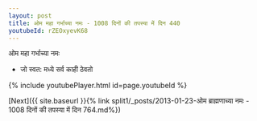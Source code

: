 ```yaml
---
layout: post
title: ओम महा गर्भाच्या नमः - 1008 दिनों की तपस्या में दिन 440
youtubeId: rZEOxyevK68
---
```

 
 
 ओम महा गर्भाच्या नमः  
 
 -  जो स्वत: मध्ये सर्व काही ठेवतो 
 
  
 
  
 
 
 
 
 
 


{% include youtubePlayer.html id=page.youtubeId %}
 
[Next]({{ site.baseurl }}{% link  split1/_posts/2013-01-23-ओम ब्राह्मणाच्या नमः - 1008 दिनों की तपस्या में दिन 764.md%})
 
